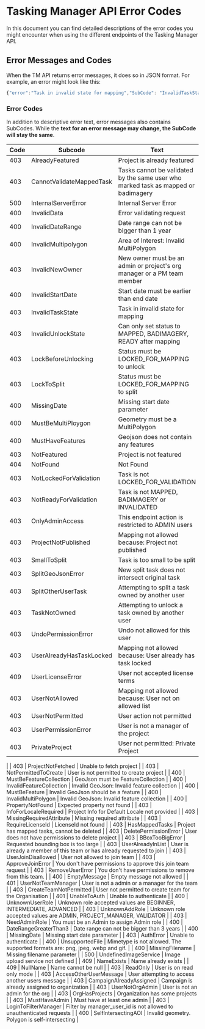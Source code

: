 # Tasking Manager API Error Codes

In this document you can find detailed descriptions of the error codes you might encounter when using the different endpoints of the Tasking Manager API.

## Error Messages and Codes
When the TM API returns error messages, it does so in JSON format. For example, an error might look like this:
```js
{"error":"Task in invalid state for mapping","SubCode": "InvalidTaskState"}
```

### Error Codes
In addition to descriptive error text, error messages also contains SubCodes. While the **text for an error message may change, the SubCode will stay the same**.

| Code | Subcode                  | Text                                                                            |
| ---- | ------------------------ | ---------------------------------------------------------------------------------- |
| 403  | AlreadyFeatured          | Project is already featured                                                        |
| 403  | CannotValidateMappedTask | Tasks cannot be validated by the same user who marked task as mapped or badimagery |
| 500  | InternalServerError      | Internal Server Error                                                              |
| 400  | InvalidData              | Error validating request                                                           |
| 400  | InvalidDateRange         | Date range can not be bigger than 1 year                                           |
| 400  | InvalidMultipolygon      | Area of Interest: Invalid MultiPolygon                                             |
| 403  | InvalidNewOwner          | New owner must be an admin or project's org manager or a PM team member            |
| 400  | InvalidStartDate         | Start date must be earlier than end date                                           |
| 403  | InvalidTaskState         | Task in invalid state for mapping                                                  |
| 403  | InvalidUnlockState       | Can only set status to MAPPED, BADIMAGERY, READY after mapping                     |
| 403  | LockBeforeUnlocking      | Status must be LOCKED\_FOR\_MAPPING to unlock                                      |
| 403  | LockToSplit              | Status must be LOCKED\_FOR\_MAPPING to split                                       |
| 400  | MissingDate              | Missing start date parameter                                                       |
| 400  | MustBeMultiPloygon       | Geometry must be a MultiPolygon                                                    |
| 400  | MustHaveFeatures         | Geojson does not contain any features                                              |
| 403  | NotFeatured              | Project is not featured                                                            |
| 404  | NotFound                 | Not Found                                                                          |
| 403  | NotLockedForValidation   | Task is not LOCKED\_FOR\_VALIDATION                                                |
| 403  | NotReadyForValidation    | Task is not MAPPED, BADIMAGERY or INVALIDATED                                      |
| 403  | OnlyAdminAccess          | This endpoint action is restricted to ADMIN users                                  |
| 403  | ProjectNotPublished      | Mapping not allowed because: Project not published                                 |
| 403  | SmallToSplit             | Task is too small to be split                                                      |
| 403  | SplitGeoJsonError        | New split task does not intersect original task                                    |
| 403  | SplitOtherUserTask       | Attempting to split a task owned by another user                                   |
| 403  | TaskNotOwned             | Attempting to unlock a task owned by another user                                  |
| 403  | UndoPermissionError      | Undo not allowed for this user                                                     |
| 403  | UserAlreadyHasTaskLocked | Mapping not allowed because: User already has task locked                          |
| 409  | UserLicenseError         | User not accepted license terms                                                    |
| 403  | UserNotAllowed           | Mapping not allowed because: User not on allowed list                              |
| 403  | UserNotPermitted         | User action not permitted                                                          |
| 403  | UserPermissionError      | User is not a manager of the project                                               |
| 403  | PrivateProject           | User not permitted: Private Project       
|
| 403  | ProjectNotFetched        | Unable to fetch project                                                            |
| 403  | NotPermittedToCreate     | User is not permitted to create project                                            |
| 400  | MustBeFeatureCollection  | GeoJson must be FeatureCollection                                                  |
| 400  | InvalidFeatureCollection | Invalid GeoJson: Invalid feature collection                                        |
| 400  | MustBeFeature            | Invalid GeoJson should be a feature                                                |
| 400  | InvalidMultiPolygon      | Invalid GeoJson: Invalid feature collection                                        |
| 400  | PropertyNotFound         | Expected property not found                                                        |
| 403  | InfoForLocaleRequired    | Project Info for Default Locale not provided                                       |
| 403  | MissingRequiredAttribute | Missing required attribute                                                         |
| 403  | RequireLicenseId         | LicenseId not found                                                                |
| 403  | HasMappedTasks           | Project has mapped tasks, cannot be deleted                                        |
| 403  | DeletePermissionError    | User does not have permissions to delete project                                   |
| 403  | BBoxTooBigError          | Requested bounding box is too large                                                |
| 403  | UserAlreadyInList        | User is already a member of this team or has already requested to join             |
| 403  | UserJoinDisallowed       | User not allowed to join team                                                      |
| 403  | ApproveJoinError         | You don't have permissions to approve this join team request                       |
| 403  | RemoveUserError          | You don't have permissions to remove from this team.                               |
| 400  | EmptyMessage             | Empty message not allowed                                                          |
| 401  | UserNotTeamManager       | User is not a admin or a manager for the team                                      |
| 403  | CreateTeamNotPermitted   | User not permitted to create team for the Organisation                             |
| 401  | UnableToAuth             | Unable to authenticate                                                             |
| 400  | UnknownUserRole          | Unknown role accepted values are BEGINNER, INTERMEDIATE, ADVANCED                  |
| 403  | UnknownAddRole           | Unknown role accepted values are ADMIN, PROJECT\_MANAGER, VALIDATOR                |
| 403  | NeedAdminRole            | You must be an Admin to assign Admin role                                          |
| 400  | DateRangeGreaterThan3    | Date range can not be bigger than 3 years                                          |
| 400  | MissingDate              | Missing start date parameter                                                       |
| 403  | AuthError                | Unable to authenticate                                                             |
| 400  | UnsupportedFile          | Mimetype is not allowed. The supported formats are: png, jpeg, webp and gif.       |
| 400  | MissingFilename          | Missing filename parameter                                                         |
| 500  | UndefinedImageService    | Image upload service not defined                                                   |
| 409  | NameExists               | Name already exists                                                                |
| 409  | NullName                 | Name cannot be null                                                                |
| 403  | ReadOnly                 | User is on read only mode                                                          |
| 403  | AccessOtherUserMessage   | User attempting to access another users message                                    |
| 403  | CampaignAlreadyAssigned  | Campaign is already assigned to organization                                       |
| 403  | UserNotOrgAdmin          | User is not an admin for the org                                                   |
| 403  | OrgHasProjects           | Organization has some projects                                                     |
| 403  | MustHaveAdmin            | Must have at least one admin                                                       |
| 403  | LoginToFilterManager     | Filter by manager\_user\_id is not allowed to unauthenticated requests             |
| 400  | SelfIntersectingAOI      | Invalid geometry. Polygon is self-intersecting                                     |